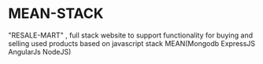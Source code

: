 # MEAN-STACK
"RESALE-MART" ,
full stack website to support functionality for buying and selling used products based on javascript stack 
MEAN(Mongodb ExpressJS AngularJs NodeJS)
